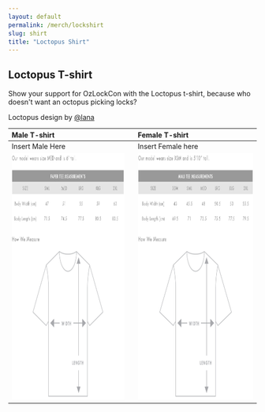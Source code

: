 ```yaml
---
layout: default
permalink: /merch/lockshirt
slug: shirt
title: "Loctopus Shirt"
---
```


## Loctopus T-shirt

Show your support for OzLockCon with the Loctopus t-shirt, because who doesn't want an octopus picking locks?

Loctopus design by [@lana](https://twitter.com/AlannahGuo)


| Male T-shirt | | Female T-shirt |
| :------------- | :------------- | :------------- |
| Insert Male Here | | Insert Female here |
| <img src="/images/merch/male_t_sizing.jpg" alt="Male T-shirt Sizing Information" height = "500" />  | | <img src="/images/merch/female_t_sizing.jpg" alt="Female T-shirt Sizing Information" height = "500" />  |

